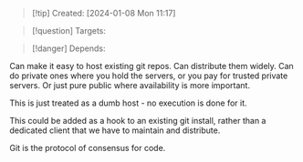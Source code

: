 
>[!tip] Created: [2024-01-08 Mon 11:17]

>[!question] Targets: 

>[!danger] Depends: 

Can make it easy to host existing git repos.  Can distribute them widely.  Can do private ones where you hold the servers, or you pay for trusted private servers.  Or just pure public where availability is more important.

This is just treated as a dumb host - no execution is done for it.

This could be added as a hook to an existing git install, rather than a dedicated client that we have to maintain and distribute.

Git is the protocol of consensus for code.